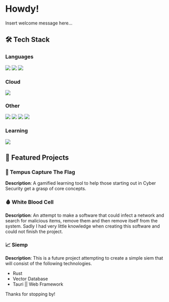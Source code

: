 # Howdy!

Insert welcome message here...

## 🛠️ Tech Stack  

### **Languages**

<div>
	<img src="https://img.shields.io/badge/CSS3-1572B6?style=for-the-badge&logo=css3&logoColor=white"/>
	<img src="https://img.shields.io/badge/HTML5-E34F26?style=for-the-badge&logo=html5&logoColor=white"/>
	<img src="https://img.shields.io/badge/Python-3776AB?style=for-the-badge&logo=python&logoColor=white"/>
</div>

### **Cloud**

<div>
	<img src="https://img.shields.io/badge/Azure-0078D4?style=for-the-badge&logo=microsoft-azure&logoColor=white">

</div>

### **Other**
<div>
	<img src="https://img.shields.io/badge/-Cloudflare-F38020?logo=cloudflare&logoColor=white">
	<img src="https://img.shields.io/badge/-Drizzle_ORM-4DB33D?logo=drizzle&logoColor=white">
	<img src="https://img.shields.io/badge/-Docker-2496ED?logo=docker&logoColor=white">
	<img src="https://img.shields.io/badge/-NixOS-5277C3?logo=nixos&logoColor=white">
</div>

### **Learning**

<div>
	<img src="https://img.shields.io/badge/-JavaScript-F7DF1E?logo=javascript&logoColor=black"/>
</div>

## 🌟 Featured Projects  

### 🏴 Tempus Capture The Flag  
**Description**: A gamified learning tool to help those starting out in Cyber Security get a grasp of core concepts.

### 🩸 White Blood Cell
**Description**: An attempt to make a software that could infect a network and search for malicious items, remove them and then remove itself from the system. Sadly I had very little knowledge when creating this software and could not finish the project.

### 📈 Siemp
**Description**: This is a future project attempting to create a simple siem that will consist of the following technologies.
- Rust
- Vector Database
- Tauri || Web Framework

Thanks for stopping by!
